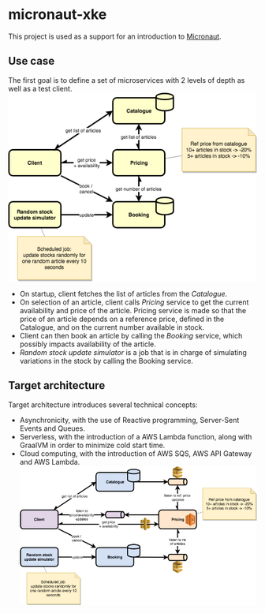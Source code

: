 # micronaut-xke
This project is used as a support for an introduction to [Micronaut](https://micronaut.io).

## Use case
The first goal is to define a set of microservices with 2 levels of depth as well as a test client.
![First step](./micronaut_use_case.png)
* On startup, client fetches the list of articles from the _Catalogue_.
* On selection of an article, client calls _Pricing_ service to get the current availability and price of the article. Pricing service is made so that the price of an article depends on a reference price, defined in the Catalogue, and on the current number available in stock.
* Client can then book an article by calling the _Booking_ service, which possibly impacts availability of the article.
* _Random stock update simulator_ is a job that is in charge of simulating variations in the stock by calling the Booking service.

## Target architecture
Target architecture introduces several technical concepts:
* Asynchronicity, with the use of Reactive programming, Server-Sent Events and Queues.
* Serverless, with the introduction of a AWS Lambda function, along with GraalVM in order to minimize cold start time.
* Cloud computing, with the introduction of AWS SQS, AWS API Gateway and AWS Lambda.
![Target](./micronaut_target.png)

